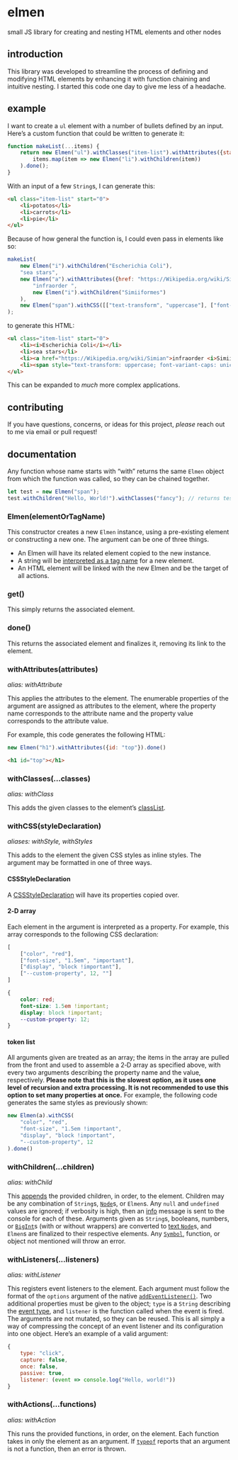 # elmen
small JS library for creating and nesting HTML elements and other nodes

## introduction
This library was developed to streamline the process of defining and modifying HTML elements by enhancing it with function chaining and intuitive nesting. I started this code one day to give me less of a headache.

## example
I want to create a `ul` element with a number of bullets defined by an input. Here’s a custom function that could be written to generate it:
```javascript
function makeList(...items) {
	return new Elmen("ul").withClasses("item-list").withAttributes({start: 0}).withChildren(
		items.map(item => new Elmen("li").withChildren(item))
	).done();
}
```
With an input of a few `String`s, I can generate this:
```html
<ul class="item-list" start="0">
	<li>potatos</li>
	<li>carrots</li>
	<li>pie</li>
</ul>
```
Because of how general the function is, I could even pass in elements like so:
```javascript
makeList(
	new Elmen("i").withChildren("Escherichia Coli"),
	"sea stars",
	new Elmen("a").withAttributes({href: "https://Wikipedia.org/wiki/Simian"}).withChildren(
		"infraorder ",
		new Elmen("i").withChildren("Simiiformes")
	),
	new Elmen("span").withCSS([["text-transform", "uppercase"], ["font-variant-caps", "unicase"]]).withChildren("tardigrade")
);
```
to generate this HTML:
```html
<ul class="item-list" start="0">
	<li><i>Escherichia Coli</i></li>
	<li>sea stars</li>
	<li><a href="https://Wikipedia.org/wiki/Simian">infraorder <i>Simiiformes</i></a></li>
	<li><span style="text-transform: uppercase; font-variant-caps: unicase;">tardigrade</span></li>
</ul>
```
This can be expanded to *much* more complex applications.

## contributing
If you have questions, concerns, or ideas for this project, *please* reach out to me via email or pull request!

## documentation

Any function whose name starts with “with” returns the same `Elmen` object from which the function was called, so they can be chained together.

```javascript
let test = new Elmen("span");
test.withChildren("Hello, World!").withClasses("fancy"); // returns test
```

### Elmen(elementOrTagName)

This constructor creates a new `Elmen` instance, using a pre-existing element or constructing a new one. The argument can be one of three things.
* An Elmen will have its related element copied to the new instance.
* A string will be [interpreted as a tag name](https://developer.Mozilla.org/docs/Web/API/Document/createElement) for a new element.
* An HTML element will be linked with the new Elmen and be the target of all actions.

### get()

This simply returns the associated element.

### done()

This returns the associated element and finalizes it, removing its link to the element.

### withAttributes(attributes)
*alias: withAttribute*

This applies the attributes to the element. The enumerable properties of the argument are assigned as attributes to the element, where the property name corresponds to the attribute name and the property value corresponds to the attribute value.

For example, this code generates the following HTML:
```javascript
new Elmen("h1").withAttributes({id: "top"}).done()
```

```html
<h1 id="top"></h1>
````

### withClasses(...classes)
*alias: withClass*

This adds the given classes to the element’s [classList](https://developer.Mozilla.org/docs/Web/API/Element/classList).

### withCSS(styleDeclaration)
*aliases: withStyle, withStyles*

This adds to the element the given CSS styles as inline styles. The argument may be formatted in one of three ways.

#### CSSStyleDeclaration
A [CSSStyleDeclaration](https://developer.Mozilla.org/docs/Web/API/CSSStyleDeclaration) will have its properties copied over.

#### 2‑D array
Each element in the argument is interpreted as a property. For example, this array corresponds to the following CSS declaration:
```javascript
[
	["color", "red"],
	["font-size", "1.5em", "important"],
	["display", "block !important"],
	["--custom-property", 12, ""]
]
```

```css
{
	color: red;
	font-size: 1.5em !important;
	display: block !important;
	--custom-property: 12;
}
```

#### token list
All arguments given are treated as an array; the items in the array are pulled from the front and used to assemble a 2‑D array as specified above, with every two arguments describing the property name and the value, respectively.
**Please note that this is the slowest option, as it uses one level of recursion and extra processing. It is not recommended to use this option to set many properties at once.**
For example, the following code generates the same styles as previously shown:
```javascript
new Elmen(a).withCSS(
	"color", "red",
	"font-size", "1.5em !important",
	"display", "block !important",
	"--custom-property", 12
).done()
```

### withChildren(...children)
*alias: withChild*

This [appends](https://developer.Mozilla.org/docs/Web/API/Node/appendChild) the provided children, in order, to the element. Children may be any combination of `String`s, [`Node`](https://developer.Mozilla.org/docs/Web/API/Node)s, or `Elmen`s. Any `null` and `undefined` values are ignored; if verbosity is high, then an [info](https://developer.Mozilla.org/docs/Web/API/Console/info) message is sent to the console for each of these.
Arguments given as `String`s, booleans, numbers, or [`BigInt`](https://developer.Mozilla.org/docs/Glossary/BigInt)s (with or without wrappers) are converted to [text `Node`](https://developer.mozilla.org/en-US/docs/Web/API/Text)s, and `Elmen`s are finalized to their respective elements. Any [`Symbol`](https://developer.Mozilla.org/docs/Glossary/Symbol), function, or object not mentioned will throw an error.

### withListeners(...listeners)
*alias: withListener*

This registers event listeners to the element. Each argument must follow the format of the `options` argument of the native [`addEventListener()`](https://developer.Mozilla.org/docs/Web/API/EventTarget/addEventListener). Two additional properties must be given to the object; `type` is a `String` describing the [event type](https://developer.Mozilla.org/docs/Web/Events), and `listener` is the function called when the event is fired. The arguments are not mutated, so they can be reused. This is all simply a way of compressing the concept of an event listener and its configuration into one object. Here’s an example of a valid argument:
```javascript
{
	type: "click",
	capture: false,
	once: false,
	passive: true,
	listener: (event => console.log("Hello, world!"))
}
```

### withActions(...functions)
*alias: withAction*

This runs the provided functions, in order, on the element. Each function takes in only the element as an argument. If [`typeof`](https://developer.Mozilla.org/docs/Web/JavaScript/Reference/Operators/typeof) reports that an argument is not a function, then an error is thrown.
